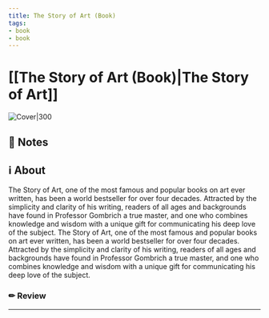 ```yaml
---
title: The Story of Art (Book)
tags: 
- book
- book
---
```






# [[The Story of Art (Book)|The Story of Art]]



![Cover|300](http://books.google.com/books/content?id=CECSU2MRH4QC&printsec=frontcover&img=1&zoom=1&source=gbs_api)



## 📝 Notes







## ℹ️ About



The Story of Art, one of the most famous and popular books on art ever written, has been a world bestseller for over four decades. Attracted by the simplicity and clarity of his writing, readers of all ages and backgrounds have found in Professor Gombrich a true master, and one who combines knowledge and wisdom with a unique gift for communicating his deep love of the subject. The Story of Art, one of the most famous and popular books on art ever written, has been a world bestseller for over four decades. Attracted by the simplicity and clarity of his writing, readers of all ages and backgrounds have found in Professor Gombrich a true master, and one who combines knowledge and wisdom with a unique gift for communicating his deep love of the subject.



### ✏ Review







---
